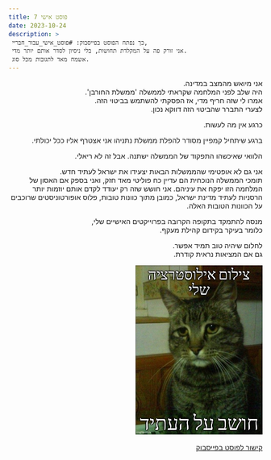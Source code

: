 ```yaml
---
title: פוסט אישי 7
date: 2023-10-24
description: >
 כך נפתח הפוסט בפייסבוק: #פוסט_אישי_עבור_חבריי,
 אני זורק פה על המקלדת תחושות, בלי ניסיון לסדר אותם יותר מדי.
 אשמח מאד לתגובות מכל סוג.
---
```


<div id="fb-root"></div>
<script async defer crossorigin="anonymous" src="https://connect.facebook.net/en_US/sdk.js#xfbml=1&version=v18.0" nonce="uL5SxxKU"></script>

<div dir="rtl">

אני מיואש מהמצב במדינה.   
היה שלב לפני המלחמה שקראתי לממשלה 'ממשלת החורבן'.   
אמרו לי שזה חריף מדי, אז הפסקתי להשתמש בביטוי הזה.   
לצערי התברר שהביטוי הזה דווקא נכון.

כרגע אין מה לעשות.

ברגע שיתחיל קמפיין מסודר להפלת ממשלת נתניהו אני אצטרף אליו ככל יכולתי.

הלוואי שאיכשהו התפקוד של הממשלה ישתנה. אבל זה לא ריאלי.

אני גם לא אופטימי שהממשלות הבאות יצעידו את ישראל לעתיד חדש.   
תומכי הממשלה הנוכחית הם עדיין כח פוליטי מאד חזק, ואני בספק אם האסון של המלחמה הזו יפקח את עיניהם. אני חושש שזה רק יעודד לקדם אותם יוזמות יותר הרסניות לעתיד מדינת ישראל, כמובן מתוך כוונות טובות, פלוס אופורטוניסטים שרוכבים על הכוונות הטובות האלה.

מנסה להתמקד בתקופה הקרובה בפרוייקטים האישיים שלי,   
כלומר בעיקר בקידום קהילת מעקף.

לחלום שיהיה טוב תמיד אפשר.   
גם אם המציאות נראית קודרת.

<img src="https://github.com/UrielOfir/personal-website/blob/main/assets/images/sad_cat.jpeg?raw=true" style="width: 50%"/>

[קישור לפוסט בפייסבוק](https://www.facebook.com/urielofir86/posts/2584648098388959)

<div class="fb-comments" data-href="https://urielofir.website/blog/" data-width="" data-numposts="5"></div>

</div>
